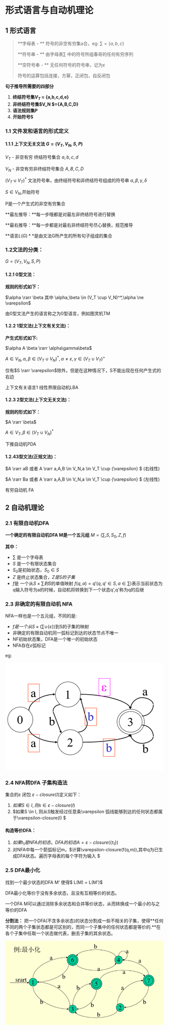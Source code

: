 # 形式语言与自动机理论

## 1 形式语言

> **字母表 - ** 符号的非空有穷集a合，eg:  $\sum = \{a,b,c\}$  
>
> **符号串 - ** 由字母表$\sum$ 中的符号所组春哥的任何有穷序列
>
> **空符号串 - ** 无任何符号的符号串，记为$\varepsilon$ 
>
> 符号的运算包括连接，方幂，正闭包，自反闭包

**句子推导所需要的四部分**

1. **终结符号集$V_T$ = {a,b,c,d,e}**
2. **非终结符号集$V_N $={A,B,C,D}**
3. **语法规则集P**
4. **开始符号S**

### 1.1 文件发和语言的形式定义

#### 1.1.1 上下文无关文法 $G=(V_T,V_N,S,P)$

$V_T$ - 非空有穷 终结符号集合   $a,b,c,d$

$V_N$ - 非空有穷非终结符号集合  $A,B,C,D$

$(V_T \cup V_T)^*$ 文法符号串，由终结符号和非终结符号组成的符号串 $\alpha,\beta,\gamma,\delta$

$S \in V_N$,开始符号

P是一个产生式的非空有穷集合



**最左推导：**每一步哦都是对最左非终结符号进行替换

**最右推导：**每一步都是对最右非终结符号尽心替换，规范推导

**语言$L(G)**$是由文法G所产生的所有句子组成的集合

### 1.2文法的分类：

$G=(V_T,V_N,S,P)$

#### 1.2.1 0型文法：

**规则的形式如下：**

$\alpha \rarr \beta 其中 \alpha,\beta \in (V_T \cup V_N)^*,\alpha \ne \varepsilon$

由0型文法产生的语言称之为0型语言，例如图灵机TM

#### 1.2.2 1型文法(上下文有关文法)：

**产生式形式如下:**

$\alpha A \beta \rarr \alpha\gamma\beta$

$A \in V_N, \alpha,\beta \in (V_T \cup V_N)^*,\alpha \ne \varepsilon,\gamma  \in (V_T \cup V_T)^+$

仅有$S \rarr \varepsilon$除外，但是在这种情况下，S不能出现在任何产生式的右边

上下文有关语言1 线性界限自动机LBA

#### 1.2.3 2型文法(上下文无关文法)：

**规则的形式如下：**

$A \rarr \beta$

$A \in V_T, \beta \in (V_T \cup V_N)^*$

下推自动机PDA

#### 1.2.43型文法(正规文法)：

$A \rarr aB 或者 A \rarr a,A,B \in V_N,a \in V_T \cup \{\varepsilon\} $ (右线性)

$A \rarr Ba 或者 A \rarr a,A,B \in V_N,a \in V_T \cup \{\varepsilon\} $ (左线性)

有穷自动机 FA

## 2 自动机理论

### 2.1 有限自动机DFA

**一个确定的有限自动机DFA M是一个五元组** $M = ( \sum, S, S_0, Z, f)$

**其中：**

- $\sum$ 是一个字母表
- $S$ 是一个有限状态集合
- $S_0$是初始状态，$S_0 \in S$
- $Z$ 是终止状态集合，$Z是S的子集$
- $f$是 一个从$S \times \sum 到 S$的单值映射  $f(q,a) = q'(q,q' \in S, a \in \sum)$表示当前状态为q输入符号为a的时候，自动机将转换到下一个状态q',q'称为q的后继

### 2.3 非确定的有限自动机 NFA

NFA一样也是一个五元组，不同的是:

- $f是一个从S \times (\sum \cup \{\varepsilon\})$到S的子集的映射
- 非确定的有限自动机同一弧标记到达的状态节点不唯一
- NF初始状态集，DFA是一个唯一的初始状态
- NFA存在$\varepsilon$弧标记

eg:

![1557969198767](assets/1557969198767.png)

### 2.4 NFA转DFA 子集构造法

集合的$\varepsilon$ 闭包      $\varepsilon-closure(I)$定义如下：

1. $如果 S \in I ,则 s \in \varepsilon-closure(I)$
2. $如果S \in I, 则从S触发经过任意条\varepsilon 弧线能够到达的任何状态都属于\varepsilon-closure(I) $

#### 构造等价DFA：

1. $如果t_1是NFA的初态，DFA的初态A= \varepsilon-closure(\{t_1\})$
2.  对NFA中每一个箭弧标记m，$计算\varepsilon-closure(f(q,m)),其中q为已生成DFA状态。遍历字母表的每个字符为输入 $

### 2.5 DFA最小化

找到一个最少状态的DFA M‘ 使得$ L(M) = L(M')$

DFA最小化等价于没有多余状态，且没有互相等价的状态。

一个DFA M可以通过消除多余状态和合并等价状态，从而转换成一个最小的与之等价的DFA

**分割法：** 把一个DFA(不含多余状态)的状态分割成一些不相关的子集，使得**任何不同的两个子集状态都是可区别的，而同一个子集中的任何状态都是等价的.**在各个子集中任取一个状态做代表，删去子集的其余状态。

![1557971858956](assets/1557971858956.png)

